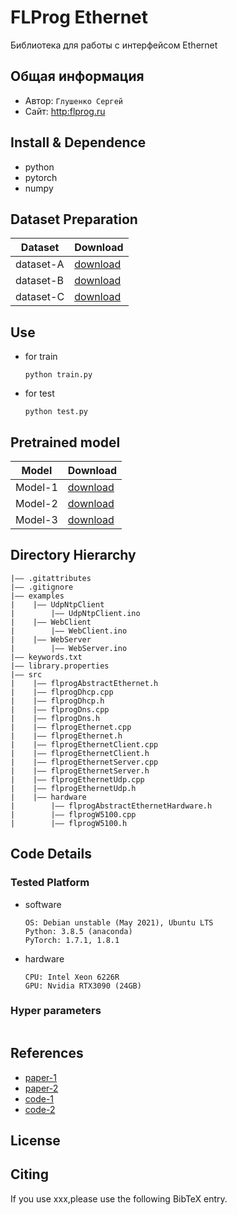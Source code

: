 FLProg Ethernet
===
Библиотека  для работы с интерфейсом Ethernet 
## Общая информация
- Автор:  `Глушенко Сергей`
- Сайт: [http:flprog.ru](http:flprog.ru)


## Install & Dependence
- python
- pytorch
- numpy

## Dataset Preparation
| Dataset | Download |
| ---     | ---   |
| dataset-A | [download]() |
| dataset-B | [download]() |
| dataset-C | [download]() |

## Use
- for train
  ```
  python train.py
  ```
- for test
  ```
  python test.py
  ```
## Pretrained model
| Model | Download |
| ---     | ---   |
| Model-1 | [download]() |
| Model-2 | [download]() |
| Model-3 | [download]() |


## Directory Hierarchy
```
|—— .gitattributes
|—— .gitignore
|—— examples
|    |—— UdpNtpClient
|        |—— UdpNtpClient.ino
|    |—— WebClient
|        |—— WebClient.ino
|    |—— WebServer
|        |—— WebServer.ino
|—— keywords.txt
|—— library.properties
|—— src
|    |—— flprogAbstractEthernet.h
|    |—— flprogDhcp.cpp
|    |—— flprogDhcp.h
|    |—— flprogDns.cpp
|    |—— flprogDns.h
|    |—— flprogEthernet.cpp
|    |—— flprogEthernet.h
|    |—— flprogEthernetClient.cpp
|    |—— flprogEthernetClient.h
|    |—— flprogEthernetServer.cpp
|    |—— flprogEthernetServer.h
|    |—— flprogEthernetUdp.cpp
|    |—— flprogEthernetUdp.h
|    |—— hardware
|        |—— flprogAbstractEthernetHardware.h
|        |—— flprogW5100.cpp
|        |—— flprogW5100.h
```
## Code Details
### Tested Platform
- software
  ```
  OS: Debian unstable (May 2021), Ubuntu LTS
  Python: 3.8.5 (anaconda)
  PyTorch: 1.7.1, 1.8.1
  ```
- hardware
  ```
  CPU: Intel Xeon 6226R
  GPU: Nvidia RTX3090 (24GB)
  ```
### Hyper parameters
```
```
## References
- [paper-1]()
- [paper-2]()
- [code-1](https://github.com)
- [code-2](https://github.com)
  
## License

## Citing
If you use xxx,please use the following BibTeX entry.
```
```
